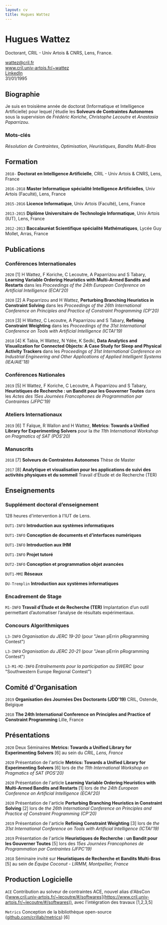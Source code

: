 ```yaml
---
layout: cv
title: Hugues Wattez
---
```

# Hugues Wattez
Doctorant, CRIL - Univ Artois & CNRS, Lens, France.

<div id="webaddress">
  <div>
    <ion-icon name="mail-outline"></ion-icon>
    <a href="mailto:wattez@cril.fr">wattez@cril.fr</a>
  </div>
  <div>
    <ion-icon name="link-outline"></ion-icon>
    <a target="_blank" href="http://www.cril.univ-artois.fr/~wattez">www.cril.univ-artois.fr/~wattez</a>
  </div>
  <div>
    <ion-icon name="logo-linkedin"></ion-icon>
    <a target="_blank" href="https://www.linkedin.com/in/hugues-wattez-348070145">LinkedIn</a>
  </div>
  <div>
    <ion-icon name="calendar-number-outline"></ion-icon>
    31/01/1995
  </div>
</div>


## Biographie

Je suis en troisième année de doctorat (Informatique et Intelligence Artificielle) pour lequel j'étudie les __Solveurs de Contraintes Autonomes__ sous la supervision de *Frédéric Koriche*, *Christophe Lecoutre* et *Anastasia Paparrizou*.

### Mots-clés

*Résolution de Contraintes*, *Optimisation*, *Heuristiques*, *Bandits Multi-Bras*

## Formation

`2018-`
__Doctorat en Intelligence Artificielle__, CRIL - Univ Artois & CNRS, Lens, France

`2016-2018`
__Master Informatique spécialité Intelligence Artificielles__, Univ Artois (Faculté), Lens, France

`2015-2016`
__Licence Informatique__, Univ Artois (Faculté), Lens, France

`2013-2015`
__Diplôme Universitaire de Technologie Informatique__, Univ Artois (IUT), Lens, France

`2012-2013`
__Baccalauréat Scientifique spécialité Mathématiques__, Lycée Guy Mollet, Arras, France

## Publications

<!-- A list is also available [online](http://scholar.google.co.uk/citations?user=AEYuMjIAAAAJ)  -->

### Conférences Internationales

`2020`
[1] H Wattez, F Koriche, C Lecoutre, A Paparrizou and S Tabary, __Learning Variable Ordering Heuristics with Multi-Armed Bandits and Restarts__ dans les *Proceedings of the 24th European Conference on Artificial Intelligence (ECAI'20)*

`2020`
[2] A Paparrizou and H Wattez, __Perturbing Branching Heuristics in Constraint Solving__ dans les *Proceedings of the 26th International Conference on Principles and Practice of Constraint Programming (CP'20)*

`2019`
[3] H Wattez, C Lecoutre, A Paparrizou and S Tabary, __Refining Constraint Weighting__ dans les *Proceedings of the 31st International Conference on Tools with Artificial Intelligence (ICTAI'19)*

`2018`
[4] K Tabia, H Wattez, N Ydée, K Sedki, __Data Analytics and Visualization for Connected Objects: A Case Study for Sleep and Physical Activity Trackers__ dans les *Proceedings of 31st International Conference on Industrial Engineering and Other Applications of Applied Intelligent Systems (IEA/AIE’18)*

### Conférences Nationales

`2019`
[5] H Wattez, F Koriche, C Lecoutre, A Paparrizou and S Tabary, __Heuristiques de Recherche : un Bandit pour les Gouverner Toutes__ dans les *Actes des 15es Journées Francophones de Programmation par Contraintes (JFPC'19)*

### Ateliers Internationaux

`2019`
[6] T Falque, R Wallon and H Wattez, __Metrics: Towards a Unified Library for Experimenting Solvers__ pour la *the 11th International Workshop on Pragmatics of SAT (POS’20)*

### Manuscrits

`2018`
[7] __Solveurs de Contraintes Autonomes__ Thèse de Master

`2017`
[8] __Analytique et visualisation pour les applications de suivi des activités physiques et du sommeil__ Travail d'Étude et de Recherche (TER)

## Enseignements

### Supplément doctoral d’enseignement

128 heures d'intervention à l'IUT de Lens.

`DUT1-INFO`
__Introduction aux systèmes informatiques__

`DUT1-INFO`
__Conception de documents et d’interfaces numériques__

`DUT1-INFO`
__Introduction aux IHM__

`DUT1-INFO`
__Projet tutoré__

`DUT2-INFO`
__Conception et programmation objet avancées__

`DUT1-MMI`
__Réseaux__

`DU-Tremplin`
__Introduction aux systèmes informatiques__

### Encadrement de Stage

`M1-INFO`
__Travail d’Étude et de Recherche (TER)__
Implantation d’un outil permettant d’automatiser l’analyse de résultats expérimentaux.

### Concours Algorithmiques

`L3-INFO`
_Organisation du JERC 19-20_ (pour "Jean pErrin pRogramming Contest")

`L3-INFO`
_Organisation du JERC 20-21_ (pour "Jean pErrin pRogramming Contest")

`L3-M1-M2-INFO`
_Entraînements pour la participation au SWERC_ (pour "Southwestern Europe Regional Contest")

## Comité d'Organisation

`2019`
__Organisation des Journées Des Doctorants (JDD'19)__ CRIL, Ostende, Belgique

`2018`
__The 24th International Conference on Principles and Practice of Constraint Programming__ Lille, France

## Présentations

`2020` Deux Séminaires __Metrics: Towards a Unified Library for Experimenting Solvers__ [6] au sein du *CRIL, Lens, France*

`2020` Présentation de l'article __Metrics: Towards a Unified Library for Experimenting Solvers__ [6] lors de *the 11th International Workshop on Pragmatics of SAT (POS’20)*

`2020` Présentation de l'article __Learning Variable Ordering Heuristics with Multi-Armed Bandits and Restarts__ [1] lors de *the 24th European Conference on Artificial Intelligence (ECAI'20)*

`2020` Présentation de l'article __Perturbing Branching Heuristics in Constraint Solving__ [2] lors de *the 26th International Conference on Principles and Practice of Constraint Programming (CP'20)*

`2019` Présentation de l'article __Refining Constraint Weighting__ [3] lors de *the 31st International Conference on Tools with Artificial Intelligence (ICTAI'19)*

`2019` Présentation de l'article __Heuristiques de Recherche : un Bandit pour les Gouverner Toutes__ [5] lors des *15es Journées Francophones de Programmation par Contraintes (JFPC'19)*

`2018` Séminaire invité sur __Heuristiques de Recherche et Bandits Multi-Bras__ [5] au sein de *Équipe Coconut - LIRMM, Montpellier, France*

## Production Logicielle

`ACE` Contribution au solveur de contraintes ACE, nouvel alias d'AbsCon ([www.cril.univ-artois.fr/~lecoutre/#/softwares](https://www.cril.univ-artois.fr/~lecoutre/#/softwares)), avec l'intégration des travaux [1,2,3,5]

`Metrics` Conception de la bibliothèque open-source ([github.com/crillab/metrics](https://github.com/crillab/metrics)) [6]

<!-- Last updated: April 2021 -->


